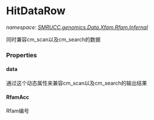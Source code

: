 ﻿# HitDataRow
_namespace: [SMRUCC.genomics.Data.Xfam.Rfam.Infernal](./index.md)_

同时兼容cm_scan以及cm_search的数据




### Properties

#### data
通过这个动态属性来兼容cm_scan以及cm_search的输出结果
#### RfamAcc
Rfam编号
